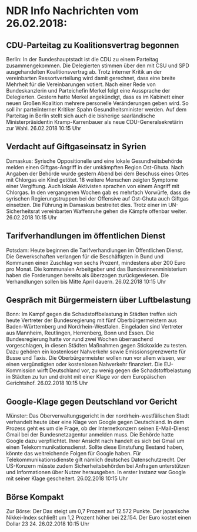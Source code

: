 # NDR Info Nachrichten vom 26.02.2018:


## CDU-Parteitag zu Koalitionsvertrag begonnen
Berlin: In der Bundeshauptstadt ist die CDU zu einem Parteitag zusammengekommen. Die Delegierten stimmen über den mit CSU und SPD ausgehandelten Koalitionsvertrag ab. Trotz interner Kritik an der vereinbarten Ressortverteilung wird damit gerechnet, dass eine breite Mehrheit für die Vereinbarungen votiert. Nach einer Rede von Bundeskanzlerin und Parteichefin Merkel folgt eine Aussprache der Delegierten. Gestern hatte Merkel angekündigt, dass es im Kabinett einer neuen Großen Koalition mehrere personelle Veränderungen geben wird. So soll ihr parteiinterner Kritiker Spahn Gesundheitsminister werden. Auf dem Parteitag in Berlin stellt sich auch die bisherige saarländische Ministerpräsidentin Kramp-Karrenbauer als neue CDU-Generalsekretärin zur Wahl. 26.02.2018 10:15 Uhr 

## Verdacht auf Giftgaseinsatz in Syrien
Damaskus: Syrische Oppositionelle und eine lokale Gesundheitsbehörde melden einen Giftgas-Angriff in der umkämpften Region Ost-Ghuta. Nach Angaben der Behörde wurde gestern Abend bei dem Beschuss eines Ortes mit Chlorgas ein Kind getötet. 18 weitere Menschen zeigten Symptome einer Vergiftung. Auch lokale Aktivisten sprachen von einem Angriff mit Chlorgas. In den vergangenen Wochen gab es mehrfach Vorwürfe, dass die syrischen Regierungstruppen bei der Offensive auf Ost-Ghuta auch Giftgas einsetzen. Die Führung in Damaskus bestreitet dies. Trotz einer im UN-Sicherheitsrat vereinbarten Waffenruhe gehen die Kämpfe offenbar weiter. 26.02.2018 10:15 Uhr 

## Tarifverhandlungen im öffentlichen Dienst
Potsdam: Heute beginnen die Tarifverhandlungen im Öffentlichen Dienst. Die Gewerkschaften verlangen für die Beschäftigten in Bund und Kommunen einen Zuschlag von sechs Prozent, mindestens aber 200 Euro pro Monat. Die kommunalen Arbeitgeber und das Bundesinnenministerium haben die Forderungen bereits als überzogen zurückgewiesen. Die Verhandlungen sollen bis Mitte April dauern. 26.02.2018 10:15 Uhr 

## Gespräch mit Bürgermeistern über Luftbelastung
Bonn: Im Kampf gegen die Schadstoffbelastung in Städten treffen sich heute Vertreter der Bundesregierung mit fünf Oberbürgermeistern aus Baden-Württemberg und Nordrhein-Westfalen. Eingeladen sind Vertreter aus Mannheim, Reutlingen, Herrenberg, Bonn und Essen. Die Bundesregierung hatte vor rund zwei Wochen überraschend vorgeschlagen, in diesen Städten Maßnahmen gegen Stickoxide zu testen. Dazu gehören ein kostenloser Nahverkehr sowie Emissionsgrenzwerte für Busse und Taxis. Die Oberbürgermeister wollen nun vor allem wissen, wer einen vergünstigten oder kostenlosen Nahverkehr finanziert. Die EU-Kommission wirft Deutschland vor, zu wenig gegen die Schadstoffbelastung in Städten zu tun und droht mit einer Klage vor dem Europäischen Gerichtshof. 26.02.2018 10:15 Uhr 

## Google-Klage gegen Deutschland vor Gericht
Münster: Das Oberverwaltungsgericht in der nordrhein-westfälischen Stadt verhandelt heute über eine Klage von Google gegen Deutschland. In dem Prozess geht es um die Frage, ob der Internetkonzern seinen E-Mail-Dienst Gmail bei der Bundesnetzagentur anmelden muss. Die Behörde hatte Google dazu verpflichtet. Ihrer Ansicht nach handelt es sich bei Gmail um einen Telekommunikationsdienst. Sollte diese Einstufung Bestand haben, könnte das weitreichende Folgen für Google haben. Für Telekommunikationsdienste gilt nämlich deutsches Datenschutzrecht. Der US-Konzern müsste zudem Sicherheitsbehörden bei Anfragen unterstützen und Informationen über Nutzer herausgeben. In erster Instanz war Google mit seiner Klage gescheitert. 26.02.2018 10:15 Uhr 

## Börse Kompakt
Zur Börse: Der Dax steigt um 0,7 Prozent auf 12.572 Punkte. Der japanische Nikkei-Index schließt um 1,2 Prozent höher bei 22.154. Der Euro kostet einen Dollar 23 24. 26.02.2018 10:15 Uhr 

